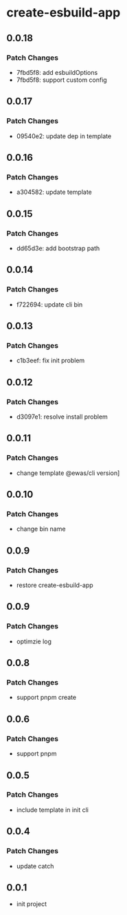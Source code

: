 # create-esbuild-app

## 0.0.18

### Patch Changes

- 7fbd5f8: add esbuildOptions
- 7fbd5f8: support custom config

## 0.0.17

### Patch Changes

- 09540e2: update dep in template

## 0.0.16

### Patch Changes

- a304582: update template

## 0.0.15

### Patch Changes

- dd65d3e: add bootstrap path

## 0.0.14

### Patch Changes

- f722694: update cli bin

## 0.0.13

### Patch Changes

- c1b3eef: fix init problem

## 0.0.12

### Patch Changes

- d3097e1: resolve install problem

## 0.0.11

### Patch Changes

- change template @ewas/cli version]

## 0.0.10

### Patch Changes

- change bin name

## 0.0.9

### Patch Changes

- restore create-esbuild-app

## 0.0.9

### Patch Changes

- optimzie log

## 0.0.8

### Patch Changes

- support pnpm create

## 0.0.6

### Patch Changes

- support pnpm

## 0.0.5

### Patch Changes

- include template in init cli

## 0.0.4

### Patch Changes

- update catch

## 0.0.1

- init project

